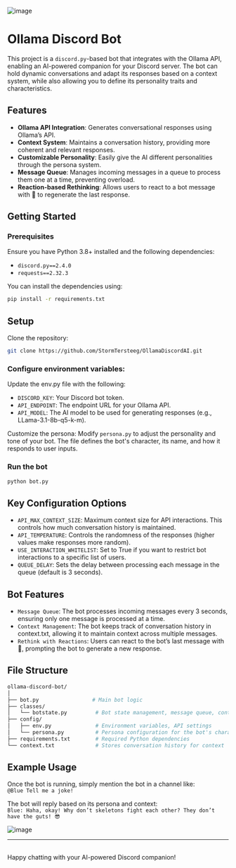 ![image](https://github.com/user-attachments/assets/05804ccc-9e4b-410c-8e51-3c3adffc3425)

# Ollama Discord Bot

This project is a `discord.py`-based bot that integrates with the Ollama API, enabling an AI-powered companion for your Discord server. The bot can hold dynamic conversations and adapt its responses based on a context system, while also allowing you to define its personality traits and characteristics.

## Features

- **Ollama API Integration**: Generates conversational responses using Ollama’s API.
- **Context System**: Maintains a conversation history, providing more coherent and relevant responses.
- **Customizable Personality**: Easily give the AI different personalities through the persona system.
- **Message Queue**: Manages incoming messages in a queue to process them one at a time, preventing overload.
- **Reaction-based Rethinking**: Allows users to react to a bot message with 🔁 to regenerate the last response.

## Getting Started

### Prerequisites

Ensure you have Python 3.8+ installed and the following dependencies:

- `discord.py==2.4.0`
- `requests==2.32.3`

You can install the dependencies using:

```bash
pip install -r requirements.txt
```

## Setup
Clone the repository:
```bash
git clone https://github.com/StormTersteeg/OllamaDiscordAI.git
```

### Configure environment variables:

Update the env.py file with the following:
- `DISCORD_KEY`: Your Discord bot token.
- `API_ENDPOINT`: The endpoint URL for your Ollama API.
- `API_MODEL`: The AI model to be used for generating responses (e.g., LLama-3.1-8b-q5-k-m).

Customize the persona:
Modify `persona.py` to adjust the personality and tone of your bot. The file defines the bot's character, its name, and how it responds to user inputs.

### Run the bot
```bash
python bot.py
```

## Key Configuration Options
- `API_MAX_CONTEXT_SIZE`: Maximum context size for API interactions. This controls how much conversation history is maintained.
- `API_TEMPERATURE`: Controls the randomness of the responses (higher values make responses more random).
- `USE_INTERACTION_WHITELIST`: Set to True if you want to restrict bot interactions to a specific list of users.
- `QUEUE_DELAY`: Sets the delay between processing each message in the queue (default is 3 seconds).

## Bot Features
- `Message Queue`: The bot processes incoming messages every 3 seconds, ensuring only one message is processed at a time.
- `Context Management`: The bot keeps track of conversation history in context.txt, allowing it to maintain context across multiple messages.
- `Rethink with Reactions`: Users can react to the bot’s last message with 🔁, prompting the bot to generate a new response.

## File Structure
```bash
ollama-discord-bot/
│
├── bot.py                 # Main bot logic
├── classes/
│   └── botstate.py         # Bot state management, message queue, context handling
├── config/
│   ├── env.py              # Environment variables, API settings
│   └── persona.py          # Persona configuration for the bot's character and behavior
├── requirements.txt        # Required Python dependencies
└── context.txt             # Stores conversation history for context
```

## Example Usage
Once the bot is running, simply mention the bot in a channel like:<br>
`@Blue Tell me a joke!`

The bot will reply based on its persona and context:<br>
`Blue: Haha, okay! Why don’t skeletons fight each other? They don’t have the guts! 😎`

![image](https://github.com/user-attachments/assets/05804ccc-9e4b-410c-8e51-3c3adffc3425)

<hr><br>
Happy chatting with your AI-powered Discord companion!
